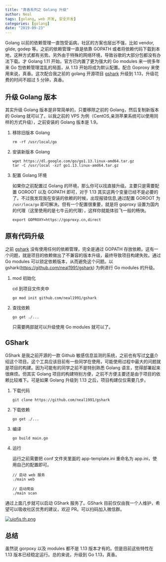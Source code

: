 ```yaml
---
title: "真香系列之 Golang 升级"
author: Neal
tags: [golang, web 开发, 安全开发]
categories: [golang]
date: "2019-09-23" 
---
```


Golang 以前的依赖管理一直饱受诟病，社区的方案也层出不强，比如 vendor, glide, godep 等。之前的依赖管理一直是依靠 GOPATH 或者将依赖代码下载到本地，这种方式都有劣势。另外由于特殊的网络环境，导致谷歌的大部分包都没有办法下载。才 Golang 1.11 开始，官方已内置了更为强大的 Go modules 来一统多年来 Go 包依赖管理混乱的局面，从 1.13 开始将成为默认配置。配合 Goproxy 来使用来说，真香。这次配合我之前的 golang 开源项目 [gshark](https://github.com/neal1991/gshark) 升级到 1.13，升级花费的时间不超过 5 分钟，真香。

## 升级 Golang 版本

其实升级 Golang 版本是非常简单的，只要移除之前的 Golang，然后复制新版本的 Golang 就可以了。以我之前的 VPS 为例（CentOS,亲测苹果系统可以使用同样的方式升级），之前安装的 Golang 版本是 1.9。

1. 移除旧版本 Golang

    ```
    rm -rf /usr/local/go
    ```
2. 安装新版本 Golang

    ```
    wget https://dl.google.com/go/go1.13.linux-amd64.tar.gz
    tar -C /usr/local -xzf go1.13.linux-amd64.tar.gz
    ```
3. 配置 Golang 环境

    如果你之前配置过 Golang 的环境，那么你可以找直接升级。主要只是需要配置 GOROOT 以及 GOPATH 即可，对于 1.13 其实这两个变量已经不是必要的了。不过我发现我在安装的依赖的时候，出现报错信息,通过配置 GOROOT 为 `/usr/loca/go` 即可解决。但有一个配置很重要，就是将 goproxy 设置为国内的代理（这里使用的是七牛云的代理），这样你就能体验飞一般的畅快。

    ```
    export GOPROXY=https://goproxy.cn,direct
    ```

## 原有代码升级

之前 [gshark](https://github.com/neal1991/gshark) 没有使用任何的依赖管理，完全是通过 GOPATH 存放依赖。这有一个问题，就是项目的依赖做出了不兼容的版本升级，最终导致项目构建失败。通过 Go modules 可以锁定依赖版本，从而避免这个问题。以 gshark(https://github.com/neal1991/gshark) 为例进行 Go modules 的升级。

1. mod 初始化

    cd 到项目文件夹中

    ```
    go mod init github.com/neal1991/gshark
    ```

2. 查找依赖

    ```
    go get ./...
    ```

    只需要两部就可以升级使用 Go modules 就可以了。


## GShark

GShark 是我之前开源的一款 Github 敏感信息监测的系统，之前也有写过[文章](https://mp.weixin.qq.com/s?src=11&timestamp=1569238467&ver=1870&signature=a*PjTnhB8*Dvc1*Xn-4Vom-nY*CUTPmDAKfphYD4pUr7vGsW0KGcZQikkEqUY6nkEgTIAIP5TteLbgECjBskQdJiO8Wc3B4RTNRSc2OAsThOwAGTtITMivnFEYqlYtFv&new=1)介绍这个项目。这个工具应该目前有一些同学在使用，可能使用过程中最大的问题就是项目的构建。因为可能有的同学之前不是特别熟悉 Golang 语言，觉得部署起来很麻烦。但其实 Golang 项目的构建特别方便，之前不方便主要还是由于项目的依赖比较难下。可是如果 Golang 升级到 1.13 之后，项目构建仅仅需要几步。

1. 下载代码

    ```
    git clone https://github.com/neal1991/gshark
    ```

2. 下载依赖

    ```
    go get ./...
    ```

3. 编译

    ```
    go build main.go
    ```

4. 运行

    运行之前需要把 conf 文件夹里面的 app-template.ini 重命名为 app.ini，使用自己的配置即可。

    ```
    // 启动 web 服务
    ./main web

    // 启动爬虫
    ./main scan
    ```

通过上面几步就可以启动 GShark 服务了。GShark 目前仅仅由我一个人维护，希望可以吸收社区优秀的建议，欢迎 PR。可以扫码加入微信群。

[![uiofjs.th.png](https://s2.ax1x.com/2019/09/23/uiofjs.th.png)](https://imgchr.com/i/uiofjs)

## 总结

虽然说 gorpoxy 以及 modules 都不是 1.13 版本才有的。但是目前这些特性在 1.13 版本已经稳定运行。总的来说，升级到 Go 1.13，真香。

